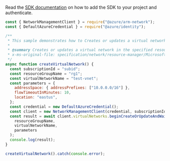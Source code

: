 Read the [SDK documentation](https://github.com/Azure/azure-sdk-for-js/blob/%40azure%2Farm-network_28.0.0/sdk/network/arm-network/README.md) on how to add the SDK to your project and authenticate.

```javascript
const { NetworkManagementClient } = require("@azure/arm-network");
const { DefaultAzureCredential } = require("@azure/identity");

/**
 * This sample demonstrates how to Creates or updates a virtual network in the specified resource group.
 *
 * @summary Creates or updates a virtual network in the specified resource group.
 * x-ms-original-file: specification/network/resource-manager/Microsoft.Network/stable/2021-08-01/examples/VirtualNetworkCreate.json
 */
async function createVirtualNetwork() {
  const subscriptionId = "subid";
  const resourceGroupName = "rg1";
  const virtualNetworkName = "test-vnet";
  const parameters = {
    addressSpace: { addressPrefixes: ["10.0.0.0/16"] },
    flowTimeoutInMinutes: 10,
    location: "eastus",
  };
  const credential = new DefaultAzureCredential();
  const client = new NetworkManagementClient(credential, subscriptionId);
  const result = await client.virtualNetworks.beginCreateOrUpdateAndWait(
    resourceGroupName,
    virtualNetworkName,
    parameters
  );
  console.log(result);
}

createVirtualNetwork().catch(console.error);
```

